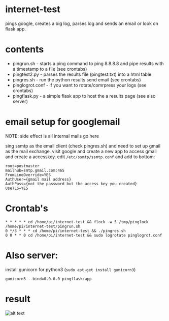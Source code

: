 # internet-test

pings google, creates a big log, parses log and sends an email or look on flask app.

# contents

- pingrun.sh - starts a ping command to ping 8.8.8.8 and pipe results with a timestamp to a file (see crontabs)
- pingtest2.py - parses the results file (pingtest.txt) into a html table
- pingres.sh - run the python results send email (see crontabs)
- pinglogrot.conf - if you want to rotate/comrpress your logs (see crontabs)
- pingflask.py - a simple flask app to host the a results page (see also server)

# email setup for googlemail

NOTE: side effect is all internal mails go here

sing ssmtp as the email client (check pingres.sh) and need to set up gmail as the mail exchange.
visit google and create a new app to access gmail and create a accesskey.
edit ```/etc/ssmtp/ssmtp.conf``` and add to bottom:

```
root=postmaster
mailhub=smtp.gmail.com:465
FromLineOverride=YES
AuthUser={gmail mail address}
AuthPass={not the password but the access key you created}
UseTLS=YES
```

# Crontab's
```
* * * * * cd /home/pi/internet-test && flock -w 5 /tmp/pinglock /home/pi/internet-test/pingrun.sh
0 */3 * * * cd /home/pi/internet-test && ./pingres.sh
0 0 * * 0 cd /home/pi/internet-test && sudo logrotate pinglogrot.conf
```

# Also server:

install gunicorn for python3 (```sudo apt-get install gunicorn3```)

```gunicorn3 --bind=0.0.0.0 pingflask:app```


# result

![alt text](https://github.com/RobinTPotter/internet-test/blob/main/im.jpg?raw=true)
